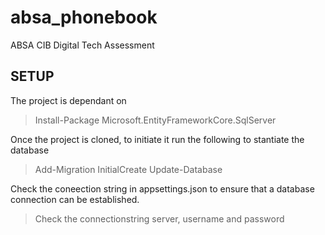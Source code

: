 # absa_phonebook
ABSA CIB Digital Tech Assessment


## SETUP

The project is dependant on 
> Install-Package Microsoft.EntityFrameworkCore.SqlServer

Once the project is cloned, to initiate it run the following to stantiate the database

> Add-Migration InitialCreate
> Update-Database


Check the coneection string in appsettings.json to ensure that a database connection can be established. 

> Check the connectionstring server, username and password